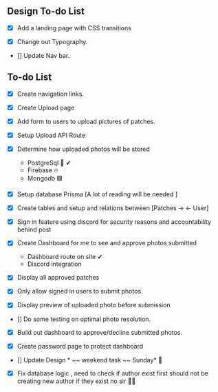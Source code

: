## Design To-do List


- [x] Add a landing page with CSS transitions

- [x] Change out Typography.

- [] Update Nav bar.


## To-do List

- [x] Create navigation links.

- [x] Create Upload page

- [x] Add form to users to upload pictures of patches.

- [x] Setup Upload API Route

- [x] Determine how uploaded photos will be stored
     - PostgreSql 🐘️ ✔
     - Firebase 🔥  
     - Mongodb  🟩 

- [x] Setup database Prisma [A lot of reading will be needed ]

- [x] Create tables and setup and relations between [Patches -> <- User] 

- [x] Sign in feature using discord for security reasons and accountability behind post

- [x] Create Dashboard for me to see and approve photos submitted
     - Dashboard route on site ✔
     - Discord integration 
    
- [x] Display all approved patches

- [x] Only allow signed in users to submit photos

- [x] Display preview of uploaded photo before submission

- [] Do some testing on optimal photo resolution. 

- [x] Build out dashboard to approve/decline submitted photos. 

- [x] Create password page to protect dashboard

- [] Update Design * ~~ weekend task ~~ Sunday* 🥵️ 

- [x] Fix database logic , need to check if author exist first should not be creating new author if they exist no sir  🙅‍♀️️
